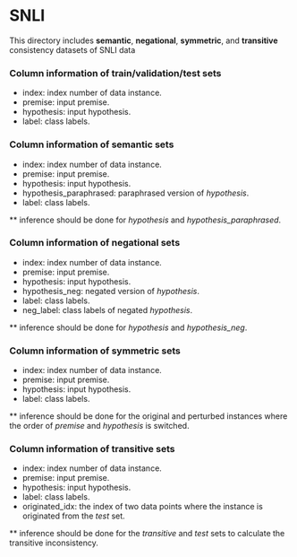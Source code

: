 # SNLI

This directory includes **semantic**, **negational**, **symmetric**, and **transitive** consistency datasets of SNLI data

### Column information of train/validation/test sets
- index: index number of data instance.
- premise: input premise.
- hypothesis: input hypothesis. 
- label: class labels.

### Column information of **semantic** sets
- index: index number of data instance.
- premise: input premise.
- hypothesis: input hypothesis. 
- hypothesis_paraphrased: paraphrased version of *hypothesis*.
- label: class labels.

** inference should be done for *hypothesis* and *hypothesis_paraphrased*.

### Column information of **negational** sets
- index: index number of data instance.
- premise: input premise.
- hypothesis: input hypothesis. 
- hypothesis_neg: negated version of *hypothesis*.
- label: class labels.
- neg_label: class labels of negated *hypothesis*.

** inference should be done for *hypothesis* and *hypothesis_neg*.

### Column information of **symmetric** sets
- index: index number of data instance.
- premise: input premise.
- hypothesis: input hypothesis. 
- label: class labels.

** inference should be done for the original and perturbed instances where the order of *premise* and *hypothesis* is switched.

### Column information of **transitive** sets
- index: index number of data instance.
- premise: input premise.
- hypothesis: input hypothesis. 
- label: class labels.
- originated_idx: the index of two data points where the instance is originated from the *test* set.

** inference should be done for the *transitive* and *test* sets to calculate the transitive inconsistency.

